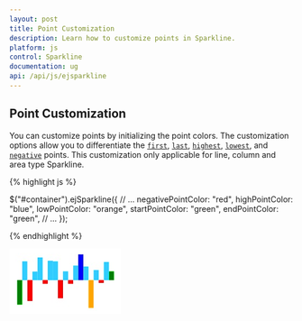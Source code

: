 ```yaml
---
layout: post
title: Point Customization
description: Learn how to customize points in Sparkline.
platform: js
control: Sparkline
documentation: ug
api: /api/js/ejsparkline
---
```


## Point Customization

You can customize points by initializing the point colors. The customization options allow you to differentiate the [`first`](../api/ejsparkline#members:startpointcolor), [`last`](../api/ejsparkline#members:endpointcolor), [`highest`](../api/ejsparkline#members:highpointcolor), [`lowest`](../api/ejsparkline#members:lowpointcolor), and [`negative`](../api/ejsparkline#members:negativepointcolor) points. This customization only applicable for line, column and area type Sparkline.

{% highlight js %}

$("#container").ejSparkline({
            // ...
            negativePointColor: "red",
            highPointColor: "blue",
            lowPointColor: "orange",
            startPointColor: "green",
            endPointColor: "green",
            // ...
        });

{% endhighlight %}

![](/js/Sparkline/Point-Customization_images/Point-Customization_img1.png)